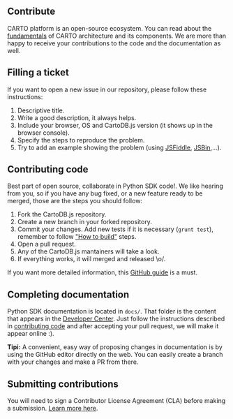 ## Contribute

CARTO platform is an open-source ecosystem. You can read about the [fundamentals]({{site.fundamental_docs}}/components/) of CARTO architecture and its components.
We are more than happy to receive your contributions to the code and the documentation as well.

## Filling a ticket
If you want to open a new issue in our repository, please follow these instructions:

1. Descriptive title.
2. Write a good description, it always helps.
3. Include your browser, OS and CartoDB.js version (it shows up in the browser console).
4. Specify the steps to reproduce the problem.
5. Try to add an example showing the problem (using [JSFiddle](http://jsfiddle.net), [JSBin](http://jsbin.com),...).


## Contributing code
Best part of open source, collaborate in Python SDK code!. We like hearing from you, so if you have any bug fixed, or a new feature ready to be merged, those are the steps you should follow:

1. Fork the CartoDB.js repository.
2. Create a new branch in your forked repository.
3. Commit your changes. Add new tests if it is necessary (```grunt test```), remember to follow ["How to build"](https://github.com/CartoDB/cartodb.js/blob/master/README.md#how-to-build) steps.
4. Open a pull request.
5. Any of the CartoDB.js mantainers will take a look.
6. If everything works, it will merged and released \o/.

If you want more detailed information, this [GitHub guide](https://guides.github.com/activities/contributing-to-open-source/) is a must.


## Completing documentation

Python SDK documentation is located in ```docs/```. That folder is the content that appears in the [Developer Center](http://carto.com/developer-center/carto-js/). 
Just follow the instructions described in [contributing code](#contributing-code) and after accepting your pull request, we will make it appear online :).

**Tipi:** A convenient, easy way of proposing changes in documentation is by using the GitHub editor directly on the web. You can easily create a branch with your changes and make a PR from there.

## Submitting contributions

You will need to sign a Contributor License Agreement (CLA) before making a submission. [Learn more here](https://carto.com/contributions).
